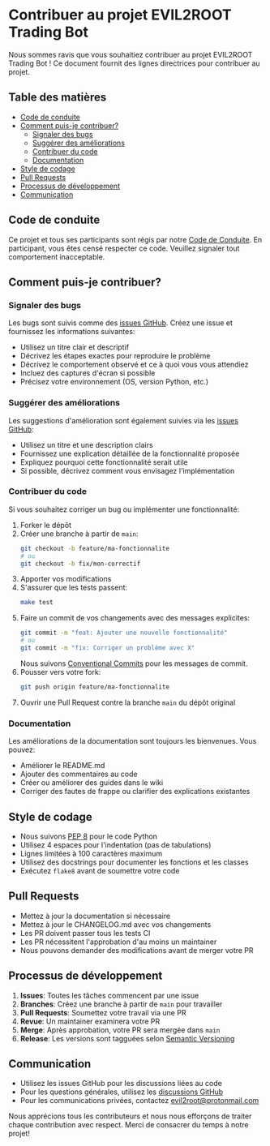 # Contribuer au projet EVIL2ROOT Trading Bot

Nous sommes ravis que vous souhaitiez contribuer au projet EVIL2ROOT Trading Bot ! Ce document fournit des lignes directrices pour contribuer au projet.

## Table des matières

- [Code de conduite](#code-de-conduite)
- [Comment puis-je contribuer?](#comment-puis-je-contribuer)
  - [Signaler des bugs](#signaler-des-bugs)
  - [Suggérer des améliorations](#suggérer-des-améliorations)
  - [Contribuer du code](#contribuer-du-code)
  - [Documentation](#documentation)
- [Style de codage](#style-de-codage)
- [Pull Requests](#pull-requests)
- [Processus de développement](#processus-de-développement)
- [Communication](#communication)

## Code de conduite

Ce projet et tous ses participants sont régis par notre [Code de Conduite](CODE_OF_CONDUCT.md). En participant, vous êtes censé respecter ce code. Veuillez signaler tout comportement inacceptable.

## Comment puis-je contribuer?

### Signaler des bugs

Les bugs sont suivis comme des [issues GitHub](https://github.com/Evil2Root/EVIL2ROOT_AI/issues). Créez une issue et fournissez les informations suivantes:

- Utilisez un titre clair et descriptif
- Décrivez les étapes exactes pour reproduire le problème
- Décrivez le comportement observé et ce à quoi vous vous attendiez
- Incluez des captures d'écran si possible
- Précisez votre environnement (OS, version Python, etc.)

### Suggérer des améliorations

Les suggestions d'amélioration sont également suivies via les [issues GitHub](https://github.com/Evil2Root/EVIL2ROOT_AI/issues):

- Utilisez un titre et une description clairs
- Fournissez une explication détaillée de la fonctionnalité proposée
- Expliquez pourquoi cette fonctionnalité serait utile
- Si possible, décrivez comment vous envisagez l'implémentation

### Contribuer du code

Si vous souhaitez corriger un bug ou implémenter une fonctionnalité:

1. Forker le dépôt
2. Créer une branche à partir de `main`:
   ```bash
   git checkout -b feature/ma-fonctionnalite
   # ou
   git checkout -b fix/mon-correctif
   ```
3. Apporter vos modifications
4. S'assurer que les tests passent:
   ```bash
   make test
   ```
5. Faire un commit de vos changements avec des messages explicites:
   ```bash
   git commit -m "feat: Ajouter une nouvelle fonctionnalité"
   # ou
   git commit -m "fix: Corriger un problème avec X"
   ```
   Nous suivons [Conventional Commits](https://www.conventionalcommits.org/) pour les messages de commit.
6. Pousser vers votre fork:
   ```bash
   git push origin feature/ma-fonctionnalite
   ```
7. Ouvrir une Pull Request contre la branche `main` du dépôt original

### Documentation

Les améliorations de la documentation sont toujours les bienvenues. Vous pouvez:

- Améliorer le README.md
- Ajouter des commentaires au code
- Créer ou améliorer des guides dans le wiki
- Corriger des fautes de frappe ou clarifier des explications existantes

## Style de codage

- Nous suivons [PEP 8](https://pep8.org/) pour le code Python
- Utilisez 4 espaces pour l'indentation (pas de tabulations)
- Lignes limitées à 100 caractères maximum
- Utilisez des docstrings pour documenter les fonctions et les classes
- Exécutez `flake8` avant de soumettre votre code

## Pull Requests

- Mettez à jour la documentation si nécessaire
- Mettez à jour le CHANGELOG.md avec vos changements
- Les PR doivent passer tous les tests CI
- Les PR nécessitent l'approbation d'au moins un maintainer
- Nous pouvons demander des modifications avant de merger votre PR

## Processus de développement

1. **Issues**: Toutes les tâches commencent par une issue
2. **Branches**: Créez une branche à partir de `main` pour travailler
3. **Pull Requests**: Soumettez votre travail via une PR
4. **Revue**: Un maintainer examinera votre PR
5. **Merge**: Après approbation, votre PR sera mergée dans `main`
6. **Release**: Les versions sont tagguées selon [Semantic Versioning](https://semver.org/)

## Communication

- Utilisez les issues GitHub pour les discussions liées au code
- Pour les questions générales, utilisez les [discussions GitHub](https://github.com/Evil2Root/EVIL2ROOT_AI/discussions)
- Pour les communications privées, contactez evil2root@protonmail.com

Nous apprécions tous les contributeurs et nous nous efforçons de traiter chaque contribution avec respect. Merci de consacrer du temps à notre projet! 